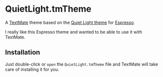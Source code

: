 # QuietLight.tmTheme

A [TextMate][] theme based on the [Quiet Light theme][quiet-light] for
[Espresso][].

I really like this Espresso theme and wanted to be able to use it with
TextMate.

## Installation

Just double-click or `open` the `QuietLight.tmTheme` file and TextMate will take
care of installing it for you.


[espresso]: http://macrabbit.com/espresso/
[quiet-light]: http://github.com/onecrayon/quiet-light.foam/
[textmate]: http://macromates.com/
